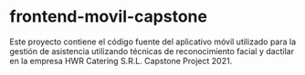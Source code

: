 # frontend-movil-capstone
Este proyecto contiene el código fuente del aplicativo móvil utilizado para la gestión de asistencia utilizando técnicas de reconocimiento facial y dactilar en la empresa HWR Catering S.R.L. Capstone Project 2021.
